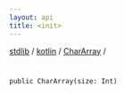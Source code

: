 ```yaml
---
layout: api
title: <init>
---
```

[stdlib](../../index.html) / [kotlin](../index.html) / [CharArray](index.html) / [<init>](_init_.html)

# <init>

```
public CharArray(size: Int)
```
